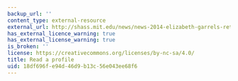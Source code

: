 ```yaml
---
backup_url: ''
content_type: external-resource
external_url: http://shass.mit.edu/news/news-2014-elizabeth-garrels-retires-after-35-years-mit
has_external_licence_warning: true
has_external_license_warning: true
is_broken: ''
license: https://creativecommons.org/licenses/by-nc-sa/4.0/
title: Read a profile
uid: 18df696f-e94d-46d9-b13c-56e043ee68f6
---
```


